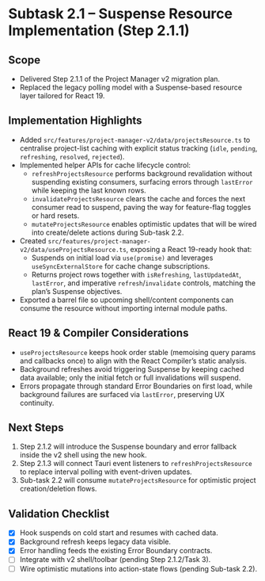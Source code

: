 # Subtask 2.1 – Suspense Resource Implementation (Step 2.1.1)

## Scope
- Delivered Step 2.1.1 of the Project Manager v2 migration plan.
- Replaced the legacy polling model with a Suspense-based resource layer tailored for React 19.

## Implementation Highlights
- Added `src/features/project-manager-v2/data/projectsResource.ts` to centralise project-list caching with explicit status tracking (`idle`, `pending`, `refreshing`, `resolved`, `rejected`).
- Implemented helper APIs for cache lifecycle control:
  - `refreshProjectsResource` performs background revalidation without suspending existing consumers, surfacing errors through `lastError` while keeping the last known rows.
  - `invalidateProjectsResource` clears the cache and forces the next consumer read to suspend, paving the way for feature-flag toggles or hard resets.
  - `mutateProjectsResource` enables optimistic updates that will be wired into create/delete actions during Sub-task 2.2.
- Created `src/features/project-manager-v2/data/useProjectsResource.ts`, exposing a React 19-ready hook that:
  - Suspends on initial load via `use(promise)` and leverages `useSyncExternalStore` for cache change subscriptions.
  - Returns project rows together with `isRefreshing`, `lastUpdatedAt`, `lastError`, and imperative `refresh`/`invalidate` controls, matching the plan’s Suspense objectives.
- Exported a barrel file so upcoming shell/content components can consume the resource without importing internal module paths.

## React 19 & Compiler Considerations
- `useProjectsResource` keeps hook order stable (memoising query params and callbacks once) to align with the React Compiler’s static analysis.
- Background refreshes avoid triggering Suspense by keeping cached data available; only the initial fetch or full invalidations will suspend.
- Errors propagate through standard Error Boundaries on first load, while background failures are surfaced via `lastError`, preserving UX continuity.

## Next Steps
1. Step 2.1.2 will introduce the Suspense boundary and error fallback inside the v2 shell using the new hook.
2. Step 2.1.3 will connect Tauri event listeners to `refreshProjectsResource` to replace interval polling with event-driven updates.
3. Sub-task 2.2 will consume `mutateProjectsResource` for optimistic project creation/deletion flows.

## Validation Checklist
- [x] Hook suspends on cold start and resumes with cached data.
- [x] Background refresh keeps legacy data visible.
- [x] Error handling feeds the existing Error Boundary contracts.
- [ ] Integrate with v2 shell/toolbar (pending Step 2.1.2/Task 3).
- [ ] Wire optimistic mutations into action-state flows (pending Sub-task 2.2).
